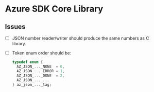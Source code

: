 # Azure SDK Core Library

## Issues

- [ ] JSON number reader/writer should produce the same numbers as C library.
- [ ] Token enum order should be:

  ```c
  typedef enum {
    AZ_JSON_..._NONE  = 0,
    AZ_JSON_..._ERROR = 1,
    AZ_JSON_..._DONE  = 2,
    AZ_JSON_..._...
  } az_json_..._tag;
  ```
